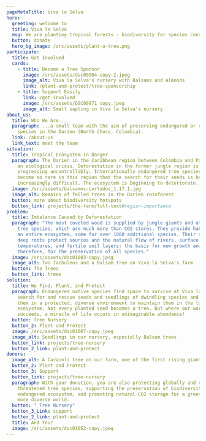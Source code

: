 ```yaml
---
pageMetaTitle: Viva la Selva
hero:
  greeting: welcome to
  title: Viva la Selva
  msg: We are planting tropical forests - biodiversity for species conservation.
  button: donate
  hero_bg_image: /src/assets/plant-a-tree.png
participate:
  title: Get Involved
  cards:
    - title: Become a Tree Sponsor
      image: /src/assets/dsc00904-copy-2.jpeg
      image_alt: Viva la Selva's nursery with Balsams and Almonds
      link: /plant-and-protect/tree-sponsorship
    - title: Support Easily
      link: /get-involved
      image: /src/assets/DSC00971 copy.jpeg
      image_alt: Small sapling in Viva la Selva's nursery
about_us:
  title: Who We Are...
  paragraph: ...a small team with the aim of preserving endangered or rare tree
    species in the Darien (North Choco, Colombia).
  link: /about-us
  link_text: meet the team
situation:
  title: Tropical Ecosystem in Danger
  paragraph: The Darien in the Caribbean region between Colombia and Panama is in
    an ecological crisis. Deforestation in the former jungle region is
    progressing uncontrollably. Internationally endangered tree species have
    become so rare in this region that the search for their seeds is becoming
    increasingly difficult. The ecosystem is beginning to deteriorate.
  image: /src/assets/balsamos-cortados_1.17.1.jpg
  image_alt: Remains of felled trees in the Darien rainforest
  button: more about biodiversity hotspots
  button_link: projects/the-farm/full-text#region-importance
problem:
  title: Imbalance Caused by Deforestation
  paragraph: "The most coveted wood is supplied by jungle giants and other large
    tree species, which are much more than CO2 stores. They provide habitat for
    an entire ecosystem, some for over 1000 additional species. Their shade and
    deep roots protect sources and the natural flow of rivers, surface
    temperatures, and fertile soil layers: the basis for new growth and,
    therefore, for the preservation of all species."
  image: /src/assets/dsc01083-copy.jpeg
  image_alt: Two Tachuleos and a Balsam tree on Viva la Selva's farm
  button: The Trees
  button_link: trees
solution:
  title: We Find, Plant, and Protect
  paragraph: Endangered native species find space to survive at Viva la Selva. We
    search for and rescue seeds and seedlings of dwindling species and plant
    them in a protected, diverse environment to maintain them in the local
    ecosystem. Not every planted seed becomes a tree. But where our work
    succeeds, a miracle of life occurs in unimaginable abundance!
  button: Tree Nursery
  button_2: Plant and Protect
  image: /src/assets/dsc01007-copy.jpeg
  image_alt: Seedlings in our nursery, especially Balsam trees
  button_link: projects/tree-nursery
  button_2_link: plant-and-protect
donors:
  image_alt: A Caracoli tree on our farm, one of the first rising giants in young forests
  button_2: Plant and Protect
  button_3: Support
  button_link: projects/tree-nursery
  paragraph: With your donation, you are also protecting globally and regionally
    threatened tree species, supporting the preservation of biodiversity in an
    endangered ecosystem, and promoting natural CO2 storage for a greener and
    more diverse world.
  button: " Tree Nursery"
  button_3_Link: support
  button_2_link: plant-and-protect
  title: And You?
  image: /src/assets/dsc01052-copy.jpeg
---
```

